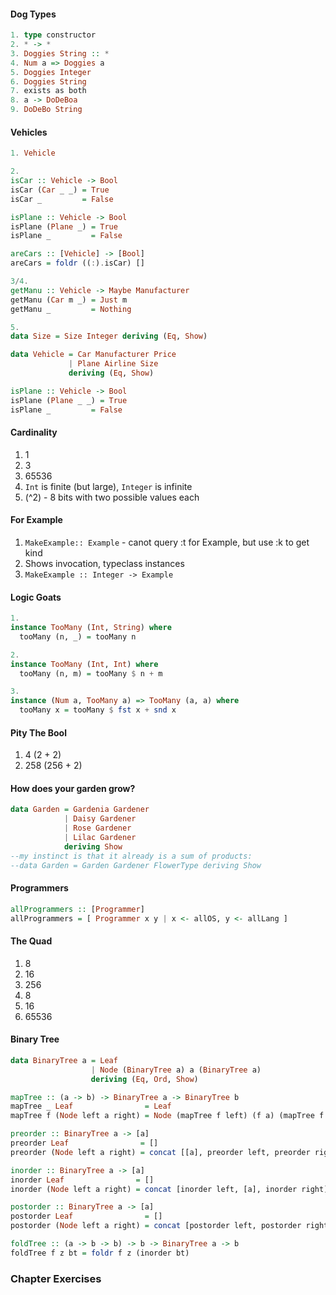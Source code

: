 #### Dog Types
```haskell
1. type constructor
2. * -> *
3. Doggies String :: *
4. Num a => Doggies a
5. Doggies Integer
6. Doggies String
7. exists as both
8. a -> DoDeBoa
9. DoDeBo String
```
#### Vehicles
```haskell
1. Vehicle

2.
isCar :: Vehicle -> Bool
isCar (Car _ _) = True
isCar _         = False

isPlane :: Vehicle -> Bool
isPlane (Plane _) = True
isPlane _         = False

areCars :: [Vehicle] -> [Bool]
areCars = foldr ((:).isCar) []

3/4.
getManu :: Vehicle -> Maybe Manufacturer
getManu (Car m _) = Just m
getManu _         = Nothing

5. 
data Size = Size Integer deriving (Eq, Show)

data Vehicle = Car Manufacturer Price
             | Plane Airline Size
             deriving (Eq, Show)

isPlane :: Vehicle -> Bool
isPlane (Plane _ _) = True
isPlane _         = False
```
#### Cardinality
1. 1
2. 3
3. 65536
4. `Int` is finite (but large), `Integer` is infinite
5. (^2) - 8 bits with two possible values each
#### For Example
1. `MakeExample:: Example` - canot query :t for Example, but use :k to get kind
2. Shows invocation, typeclass instances
3. `MakeExample :: Integer -> Example`
#### Logic Goats
```haskell
1.
instance TooMany (Int, String) where
  tooMany (n, _) = tooMany n

2.
instance TooMany (Int, Int) where
  tooMany (n, m) = tooMany $ n + m

3.
instance (Num a, TooMany a) => TooMany (a, a) where
  tooMany x = tooMany $ fst x + snd x
```
#### Pity The Bool
1. 4 (2 + 2)
2. 258 (256 + 2)
#### How does your garden grow?
```haskell
data Garden = Gardenia Gardener
            | Daisy Gardener
            | Rose Gardener
            | Lilac Gardener
            deriving Show
--my instinct is that it already is a sum of products:
--data Garden = Garden Gardener FlowerType deriving Show
```
#### Programmers
```haskell
allProgrammers :: [Programmer]
allProgrammers = [ Programmer x y | x <- allOS, y <- allLang ]
```
#### The Quad
1. 8
2. 16
3. 256
4. 8
5. 16
6. 65536
#### Binary Tree
```haskell
data BinaryTree a = Leaf
                  | Node (BinaryTree a) a (BinaryTree a)
                  deriving (Eq, Ord, Show)

mapTree :: (a -> b) -> BinaryTree a -> BinaryTree b
mapTree _ Leaf                = Leaf
mapTree f (Node left a right) = Node (mapTree f left) (f a) (mapTree f right)

preorder :: BinaryTree a -> [a]
preorder Leaf                = []
preorder (Node left a right) = concat [[a], preorder left, preorder right]

inorder :: BinaryTree a -> [a]
inorder Leaf                = []
inorder (Node left a right) = concat [inorder left, [a], inorder right]

postorder :: BinaryTree a -> [a]
postorder Leaf                = []
postorder (Node left a right) = concat [postorder left, postorder right, [a]]

foldTree :: (a -> b -> b) -> b -> BinaryTree a -> b
foldTree f z bt = foldr f z (inorder bt)
```
### Chapter Exercises